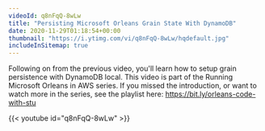 ```yaml
---
videoId: q8nFqQ-8wLw
title: "Persisting Microsoft Orleans Grain State With DynamoDB"
date: 2020-11-29T01:18:54+00:00
thumbnail: "https://i.ytimg.com/vi/q8nFqQ-8wLw/hqdefault.jpg"
includeInSitemap: true
---
```


Following on from the previous video, you'll learn how to setup grain persistence with DynamoDB local. This video is part of the Running Microsoft Orleans in AWS series. If you missed the introduction, or want to watch more in the series, see the playlist here: https://bit.ly/orleans-code-with-stu

<!--more-->

{{< youtube id="q8nFqQ-8wLw" >}}

